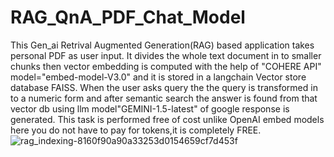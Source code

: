 # RAG_QnA_PDF_Chat_Model
This Gen_ai Retrival Augmented Generation(RAG) based application takes personal PDF as user input.
It divides the whole text document in to smaller chunks then vector embedding is computed with the help of "COHERE API" model="embed-model-V3.0" and it is stored in a langchain Vector store database FAISS.
When the user asks query the the query is transformed in to a numeric form and after semantic search the answer is found from that vector db using llm model"GEMINI-1.5-latest" of google response is generated.
This task is performed free of cost unlike OpenAI embed models here you do not have to pay for tokens,it is completely FREE.
![rag_indexing-8160f90a90a33253d0154659cf7d453f](https://github.com/DUSMANTA03/RAG_Q-A_PDF_Chat_Model/assets/112675892/07d1e06a-ba6e-43d5-a014-ee8b96a174fc)
